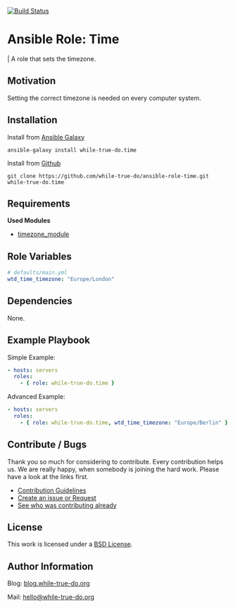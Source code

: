 [![Build Status](https://travis-ci.org/while-true-do/ansible-role-time.svg?branch=master)](https://travis-ci.org/while-true-do/ansible-role-time)

# Ansible Role: Time
| A role that sets the timezone.

## Motivation
Setting the correct timezone is needed on every computer system.

## Installation
Install from [Ansible Galaxy](https://galaxy.ansible.com/while-true-do.time)

```
ansible-galaxy install while-true-do.time
```

Install from [Github](https://github.com/while-true-do/ansible-role-time)

```
git clone https://github.com/while-true-do/ansible-role-time.git while-true-do.time
```

## Requirements

**Used Modules**

-   [timezone_module](http://docs.ansible.com/ansible/latest/timezone_module.html)

## Role Variables
```yaml
# defaults/main.yml
wtd_time_timezone: "Europe/London"
```

## Dependencies

None.

## Example Playbook
Simple Example:

```yaml
- hosts: servers 
  roles:
    - { role: while-true-do.time }
```

Advanced Example:

```yaml
- hosts: servers 
  roles:
    - { role: while-true-do.time, wtd_time_timezone: "Europe/Berlin" }
```

## Contribute / Bugs

Thank you so much for considering to contribute. Every contribution helps us.
We are really happy, when somebody is joining the hard work. Please have a look 
at the links first.

-   [Contribution Guidelines](./docs/CONTRIBUTING.md)
-   [Create an issue or Request](https://github.com/while-true-do/ansible-role-time/issues)
-   [See who was contributing already](https://github.com/while-true-do/ansible-role-time/graphs/contributors)

## License
This work is licensed under a [BSD License](https://opensource.org/licenses/BSD-3-Clause).

## Author Information

Blog: [blog.while-true-do.org](https://blog.while-true-do.org)

Mail: [hello@while-true-do.org](mailto:hello@while-true-do.org)
